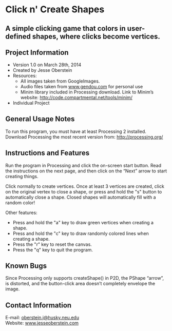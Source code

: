Click n' Create Shapes
=======================

A simple clicking game that colors in user-defined shapes, where clicks become vertices.
<br>
<br>
Project Information
--------------------------------------------------------------------------------
  - Version 1.0 on March 28th, 2014
  - Created by Jesse Oberstein
  - Resources:
  	* All images taken from GoogleImages.
	* Audio files taken from www.gendou.com for personal use
	* Minim library included in Processing download. Link to Minim’s website: http://code.compartmental.net/tools/minim/
  - Individual Project


General Usage Notes
--------------------------------------------------------------------------------
To run this program, you must have at least Processing 2 installed. Download Processing the most recent version from: http://processing.org/


Instructions and Features
--------------------------------------------------------------------------------
Run the program in Processing and click the on-screen start button. Read the instructions on the next page, and then click on the “Next” arrow to start creating things. 

Click normally to create vertices. Once at least 3 vertices are created, click on the original vertex to close a shape, or press and hold the "s" button to automatically close a shape. Closed shapes will automatically fill with a random color!

Other features:
* Press and hold the "a" key to draw green vertices when creating a shape.
* Press and hold the "c" key to draw randomly colored lines when creating a shape.
* Press the "r" key to reset the canvas.
* Press the "q" key to quit the program.


Known Bugs
--------------------------------------------------------------------------------
Since Processing only supports createShape() in P2D, the PShape “arrow”, is distorted, and the button-click area doesn’t completely envelope the image.


Contact Information
--------------------------------------------------------------------------------

E-mail: oberstein.j@husky.neu.edu<br>
Website: www.jesseoberstein.com

